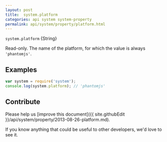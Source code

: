 ```yaml
---
layout: post
title:  system.platform
categories: api system system-property
permalink: api/system/property/platform.html
---
```


`system.platform` {String}

Read-only. The name of the platform, for which the value is always `'phantomjs'`.

## Examples

```javascript
var system = require('system');
console.log(system.platform); // 'phantomjs'
```

## Contribute

Please help us [improve this document]({{ site.githubEdit }}/api/system/property/2013-08-26-platform.md).

If you know anything that could be useful to other developers, we'd love to see it.



